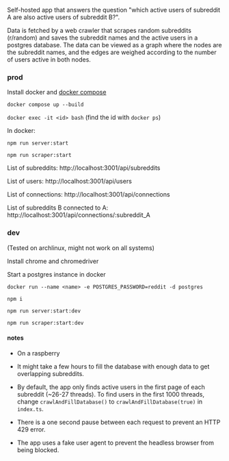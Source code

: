 Self-hosted app that answers the question "which active users of subreddit A are also active users of subreddit B?".

Data is fetched by a web crawler that scrapes random subreddits (r/random) and saves the subreddit names and the active users in a postgres database. 
The data can be viewed as a graph where the nodes are the subreddit names, and the edges are weighed according to the number of users active in both nodes.


### prod
Install docker and [docker compose](https://github.com/docker/compose)

`docker compose up --build`

`docker exec -it <id> bash` (find the id with `docker ps`)

In docker:

`npm run server:start`
  
`npm run scraper:start`

List of subreddits: http://localhost:3001/api/subreddits

List of users: http://localhost:3001/api/users

List of connections: http://localhost:3001/api/connections

List of subreddits B connected to A: http://localhost:3001/api/connections/:subreddit_A

### dev
(Tested on archlinux, might not work on all systems)

Install chrome and chromedriver

Start a postgres instance in docker

`docker run --name <name> -e POSTGRES_PASSWORD=reddit -d postgres`

`npm i`

`npm run server:start:dev`

`npm run scraper:start:dev`

#### notes

- On a raspberry

- It might take a few hours to fill the database with enough data to get overlapping subreddits.

- By default, the app only finds active users in the first page of each subreddit (~26-27 threads). To find users in the first 1000 threads, change `crawlAndFillDatabase()` to `crawlAndFillDatabase(true)` in `index.ts`.

- There is a one second pause between each request to prevent an HTTP 429 error.

- The app uses a fake user agent to prevent the headless browser from being blocked. 
